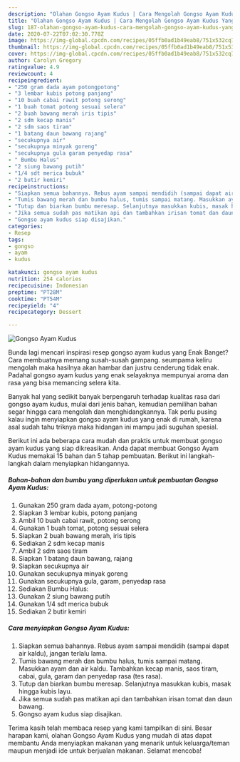 ```yaml
---
description: "Olahan Gongso Ayam Kudus | Cara Mengolah Gongso Ayam Kudus Yang Bisa Manjain Lidah"
title: "Olahan Gongso Ayam Kudus | Cara Mengolah Gongso Ayam Kudus Yang Bisa Manjain Lidah"
slug: 187-olahan-gongso-ayam-kudus-cara-mengolah-gongso-ayam-kudus-yang-bisa-manjain-lidah
date: 2020-07-22T07:02:30.778Z
image: https://img-global.cpcdn.com/recipes/05ffb0ad1b49eab8/751x532cq70/gongso-ayam-kudus-foto-resep-utama.jpg
thumbnail: https://img-global.cpcdn.com/recipes/05ffb0ad1b49eab8/751x532cq70/gongso-ayam-kudus-foto-resep-utama.jpg
cover: https://img-global.cpcdn.com/recipes/05ffb0ad1b49eab8/751x532cq70/gongso-ayam-kudus-foto-resep-utama.jpg
author: Carolyn Gregory
ratingvalue: 4.9
reviewcount: 4
recipeingredient:
- "250 gram dada ayam potongpotong"
- "3 lembar kubis potong panjang"
- "10 buah cabai rawit potong serong"
- "1 buah tomat potong sesuai selera"
- "2 buah bawang merah iris tipis"
- "2 sdm kecap manis"
- "2 sdm saos tiram"
- "1 batang daun bawang rajang"
- "secukupnya air"
- "secukupnya minyak goreng"
- "secukupnya gula garam penyedap rasa"
- " Bumbu Halus"
- "2 siung bawang putih"
- "1/4 sdt merica bubuk"
- "2 butir kemiri"
recipeinstructions:
- "Siapkan semua bahannya. Rebus ayam sampai mendidih (sampai dapat air kaldu), jangan terlalu lama."
- "Tumis bawang merah dan bumbu halus, tumis sampai matang. Masukkan ayam dan air kaldu. Tambahkan kecap manis, saos tiram, cabai, gula, garam dan penyedap rasa (tes rasa)."
- "Tutup dan biarkan bumbu meresap. Selanjutnya masukkan kubis, masak hingga kubis layu."
- "Jika semua sudah pas matikan api dan tambahkan irisan tomat dan daun bawang."
- "Gongso ayam kudus siap disajikan."
categories:
- Resep
tags:
- gongso
- ayam
- kudus

katakunci: gongso ayam kudus 
nutrition: 254 calories
recipecuisine: Indonesian
preptime: "PT28M"
cooktime: "PT54M"
recipeyield: "4"
recipecategory: Dessert

---
```



![Gongso Ayam Kudus](https://img-global.cpcdn.com/recipes/05ffb0ad1b49eab8/751x532cq70/gongso-ayam-kudus-foto-resep-utama.jpg)

Bunda lagi mencari inspirasi resep gongso ayam kudus yang Enak Banget? Cara membuatnya memang susah-susah gampang. seumpama keliru mengolah maka hasilnya akan hambar dan justru cenderung tidak enak. Padahal gongso ayam kudus yang enak selayaknya mempunyai aroma dan rasa yang bisa memancing selera kita.



Banyak hal yang sedikit banyak berpengaruh terhadap kualitas rasa dari gongso ayam kudus, mulai dari jenis bahan, kemudian pemilihan bahan segar hingga cara mengolah dan menghidangkannya. Tak perlu pusing kalau ingin menyiapkan gongso ayam kudus yang enak di rumah, karena asal sudah tahu triknya maka hidangan ini mampu jadi suguhan spesial.


Berikut ini ada beberapa cara mudah dan praktis untuk membuat gongso ayam kudus yang siap dikreasikan. Anda dapat membuat Gongso Ayam Kudus memakai 15 bahan dan 5 tahap pembuatan. Berikut ini langkah-langkah dalam menyiapkan hidangannya.

<!--inarticleads1-->

##### Bahan-bahan dan bumbu yang diperlukan untuk pembuatan Gongso Ayam Kudus:

1. Gunakan 250 gram dada ayam, potong-potong
1. Siapkan 3 lembar kubis, potong panjang
1. Ambil 10 buah cabai rawit, potong serong
1. Gunakan 1 buah tomat, potong sesuai selera
1. Siapkan 2 buah bawang merah, iris tipis
1. Sediakan 2 sdm kecap manis
1. Ambil 2 sdm saos tiram
1. Siapkan 1 batang daun bawang, rajang
1. Siapkan secukupnya air
1. Gunakan secukupnya minyak goreng
1. Gunakan secukupnya gula, garam, penyedap rasa
1. Sediakan  Bumbu Halus:
1. Gunakan 2 siung bawang putih
1. Gunakan 1/4 sdt merica bubuk
1. Sediakan 2 butir kemiri




<!--inarticleads2-->

##### Cara menyiapkan Gongso Ayam Kudus:

1. Siapkan semua bahannya. Rebus ayam sampai mendidih (sampai dapat air kaldu), jangan terlalu lama.
1. Tumis bawang merah dan bumbu halus, tumis sampai matang. Masukkan ayam dan air kaldu. Tambahkan kecap manis, saos tiram, cabai, gula, garam dan penyedap rasa (tes rasa).
1. Tutup dan biarkan bumbu meresap. Selanjutnya masukkan kubis, masak hingga kubis layu.
1. Jika semua sudah pas matikan api dan tambahkan irisan tomat dan daun bawang.
1. Gongso ayam kudus siap disajikan.




Terima kasih telah membaca resep yang kami tampilkan di sini. Besar harapan kami, olahan Gongso Ayam Kudus yang mudah di atas dapat membantu Anda menyiapkan makanan yang menarik untuk keluarga/teman maupun menjadi ide untuk berjualan makanan. Selamat mencoba!
